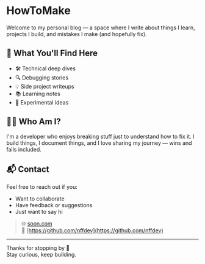 # HowToMake

Welcome to my personal blog — a space where I write about things I learn, projects I build, and mistakes I make (and hopefully fix).

## 📌 What You'll Find Here

- 🛠️ Technical deep dives
- 🔍 Debugging stories
- 💡 Side project writeups
- 📚 Learning notes
- 🧪 Experimental ideas

## 👨‍💻 Who Am I?

I'm a developer who enjoys breaking stuff just to understand how to fix it. I build things, I document things, and I love sharing my journey — wins and fails included.

## 📬 Contact

Feel free to reach out if you:

- Want to collaborate
- Have feedback or suggestions
- Just want to say hi

> 🌐 [soon.com](https://soon.com)  
> 🐙 [https://github.com/nffdev](https://github.com/nffdev)

---

Thanks for stopping by 👋  
Stay curious, keep building.
